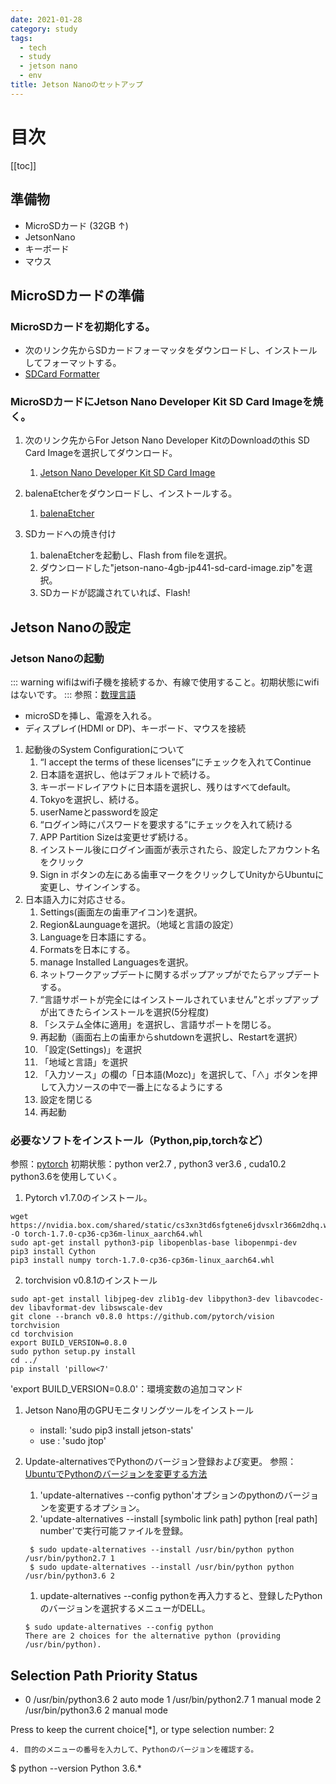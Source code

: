 ```yaml
---
date: 2021-01-28
category: study
tags:
  - tech
  - study
  - jetson nano
  - env
title: Jetson Nanoのセットアップ
---
```

# 目次
[[toc]]
## 準備物
+ MicroSDカード (32GB ↑)
+ JetsonNano
+ キーボード
+ マウス

## MicroSDカードの準備
### MicroSDカードを初期化する。
+ 次のリンク先からSDカードフォーマッタをダウンロードし、インストールしてフォーマットする。
+ [SDCard Formatter](https://www.sdcard.org/downloads/formatter/)

### MicroSDカードにJetson Nano Developer Kit SD Card Imageを焼く。
1. 次のリンク先からFor Jetson Nano Developer KitのDownloadのthis SD Card Imageを選択してダウンロード。
    1. [Jetson Nano Developer Kit SD Card Image](https://developer.nvidia.com/embedded/downloads)

2. balenaEtcherをダウンロードし、インストールする。
    1. [balenaEtcher](https://www.balena.io/etcher/)

3. SDカードへの焼き付け
   1. balenaEtcherを起動し、Flash from fileを選択。
   2. ダウンロードした"jetson-nano-4gb-jp441-sd-card-image.zip"を選択。
   3. SDカードが認識されていれば、Flash!　

## Jetson Nanoの設定
### Jetson Nanoの起動
::: warning
wifiはwifi子機を接続するか、有線で使用すること。初期状態にwifiはないです。
:::
参照：[数理言語](http://aiweb.cs.ehime-u.ac.jp/~ninomiya/enpitpro/AIenvJetsonNano.pdf)
+ microSDを挿し、電源を入れる。
+ ディスプレイ(HDMI or DP)、キーボード、マウスを接続
1. 起動後のSystem Configurationについて
    1. “I accept the terms of these licenses”にチェックを入れてContinue
    2. 日本語を選択し、他はデフォルトで続ける。
    3. キーボードレイアウトに日本語を選択し、残りはすべてdefault。
    4. Tokyoを選択し、続ける。
    5. userNameとpasswordを設定
    6. “ログイン時にパスワードを要求する”にチェックを入れて続ける
    7. APP Partition Sizeは変更せず続ける。
    8. インストール後にログイン画面が表示されたら、設定したアカウント名をクリック
    9. Sign in ボタンの左にある歯車マークをクリックしてUnityからUbuntuに変更し、サインインする。
2. 日本語入力に対応させる。
   1. Settings(画面左の歯車アイコン)を選択。
   2. Region&Launguageを選択。（地域と言語の設定）
   3. Languageを日本語にする。
   4. Formatsを日本にする。
   5. manage Installed Languagesを選択。
   6. ネットワークアップデートに関するポップアップがでたらアップデートする。
   7. “言語サポートが完全にはインストールされていません”とポップアップが出てきたらインストールを選択(5分程度)
   8. 「システム全体に適用」を選択し、言語サポートを閉じる。
   9. 再起動（画面右上の歯車からshutdownを選択し、Restartを選択）
   10. 「設定(Settings)」を選択
   11. 「地域と言語」を選択
   12. 「入力ソース」の欄の「日本語(Mozc)」を選択して、「∧」ボタンを押して入力ソースの中で一番上になるようにする
   13. 設定を閉じる
   14. 再起動

### 必要なソフトをインストール（Python,pip,torchなど）
参照：[pytorch](https://forums.developer.nvidia.com/t/pytorch-for-jetson-version-1-7-0-now-available/72048)
初期状態：python ver2.7 , python3 ver3.6 , cuda10.2  
python3.6を使用していく。
1. Pytorch v1.7.0のインストール。  
```
wget https://nvidia.box.com/shared/static/cs3xn3td6sfgtene6jdvsxlr366m2dhq.whl -O torch-1.7.0-cp36-cp36m-linux_aarch64.whl
sudo apt-get install python3-pip libopenblas-base libopenmpi-dev
pip3 install Cython
pip3 install numpy torch-1.7.0-cp36-cp36m-linux_aarch64.whl
```

2. torchvision v0.8.1のインストール  
```
sudo apt-get install libjpeg-dev zlib1g-dev libpython3-dev libavcodec-dev libavformat-dev libswscale-dev
git clone --branch v0.8.0 https://github.com/pytorch/vision torchvision
cd torchvision
export BUILD_VERSION=0.8.0
sudo python setup.py install
cd ../
pip install 'pillow<7'
```
'export BUILD_VERSION=0.8.0'：環境変数の追加コマンド

1. Jetson Nano用のGPUモニタリングツールをインストール
   + install: 'sudo pip3 install jetson-stats'
   + use : 'sudo jtop'

2. Update-alternativesでPythonのバージョン登録および変更。
参照：[UbuntuでPythonのバージョンを変更する方法](https://codechacha.com/ja/change-python-version/)
   1. 'update-alternatives --config python'オプションのpythonのバージョンを変更するオプション。 
   2. 'update-alternatives --install [symbolic link path] python [real path] number'で実行可能ファイルを登録。
   ```
    $ sudo update-alternatives --install /usr/bin/python python /usr/bin/python2.7 1
    $ sudo update-alternatives --install /usr/bin/python python /usr/bin/python3.6 2
   ```
   1. update-alternatives --config pythonを再入力すると、登録したPythonのバージョンを選択するメニューがDELL。
   ```
   $ sudo update-alternatives --config python
   There are 2 choices for the alternative python (providing /usr/bin/python).

  Selection    Path                Priority   Status
   ------------------------------------------------------------
   * 0            /usr/bin/python3.6   2         auto mode
     1            /usr/bin/python2.7   1         manual mode
     2            /usr/bin/python3.6   2         manual mode

   Press <enter> to keep the current choice[*], or type selection number: 2
   ```
   4. 目的のメニューの番号を入力して、Pythonのバージョンを確認する。
   ```
   $ python --version
   Python 3.6.*
   ```